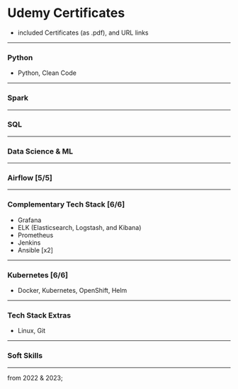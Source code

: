 # Udemy Certificates

- included Certificates (as .pdf), and URL links

-------------------------------------------------------
### Python
- Python, Clean Code

-------------------------------------------------------
### Spark

-------------------------------------------------------
### SQL

-------------------------------------------------------
### Data Science & ML

-------------------------------------------------------
### Airflow [5/5]

-------------------------------------------------------
### Complementary Tech Stack [6/6]
- Grafana
- ELK (Elasticsearch, Logstash, and Kibana)
- Prometheus
- Jenkins
- Ansible [x2]

-------------------------------------------------------
### Kubernetes [6/6]
- Docker, Kubernetes, OpenShift, Helm

-------------------------------------------------------
### Tech Stack Extras
- Linux, Git

-------------------------------------------------------
### Soft Skills

-------------------------------------------------------

from 2022 & 2023;
